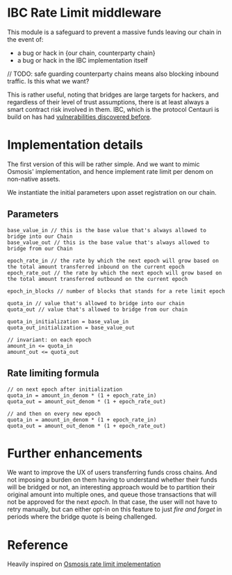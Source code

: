 # IBC Rate Limit middleware

This module is a safeguard to prevent a massive funds leaving our chain in the event of:
- a bug or hack in {our chain, counterparty chain}
- a bug or hack in the IBC implementation itself

// TODO: safe guarding counterparty chains means also blocking inbound traffic. Is this what we want?

This is rather useful, noting that bridges are large targets for hackers, and regardless of their level
of trust assumptions, there is at least always a smart contract risk involved in them. IBC, which is 
the protocol Centauri is build on has had [vulnerabilities discovered before](https://forum.cosmos.network/t/ibc-security-advisory-dragonberry/7702).

# Implementation details

The first version of this will be rather simple. And we want to mimic Osmosis' implementation, and hence
implement rate limit per denom on non-native assets.

We instantiate the initial parameters upon asset registration on our chain. 

## Parameters

```
base_value_in // this is the base value that's always allowed to bridge into our Chain
base_value_out // this is the base value that's always allowed to bridge from our Chain

epoch_rate_in // the rate by which the next epoch will grow based on the total amount transferred inbound on the current epoch
epoch_rate_out // the rate by which the next epoch will grow based on the total amount transferred outbound on the current epoch

epoch_in_blocks // number of blocks that stands for a rete limit epoch

quota_in // value that's allowed to bridge into our chain 
quota_out // value that's allowed to bridge from our chain 

quota_in_initialization = base_value_in
quota_out_initialization = base_value_out

// invariant: on each epoch 
amount_in <= quota_in
amount_out <= quota_out

```

## Rate limiting formula

```
// on next epoch after initialization
quota_in = amount_in_denom * (1 + epoch_rate_in)
quota_out = amount_out_denom * (1 + epoch_rate_out)

// and then on every new epoch
quota_in = amount_in_denom * (1 + epoch_rate_in)
quota_out = amount_out_denom * (1 + epoch_rate_out)

```

# Further enhancements

We want to improve the UX of users transferring funds cross chains. And not imposing a burden on them having to understand
whether their funds will be bridged or not, an interesting approach would be to partition their original amount
into multiple ones, and queue those transactions that will not be approved for the next _epoch_. In that case,
the user will not have to retry manually, but can either opt-in on this feature to just _fire and forget_ in periods
where the bridge quote is being challenged.

# Reference
Heavily inspired on [Osmosis rate limit implementation](https://github.com/osmosis-labs/osmosis/blob/main/x/ibc-rate-limit/README.md)